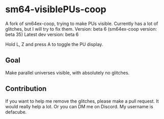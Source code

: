 # sm64-visiblePUs-coop
A fork of sm64ex-coop, trying to make PUs visible.
Currently has a lot of glitches, but I will try to fix them.
Version: beta 6 (sm64ex-coop version: beta 35)
Latest dev version: beta 6

Hold L, Z and press A to toggle the PU display.

## Goal
Make parallel universes visible, with absolutely no glitches.

## Contribution
If you want to help me remove the glitches, please make a pull request.
It would really help a lot.
Or you can DM me on Discord. My username is defacube.
